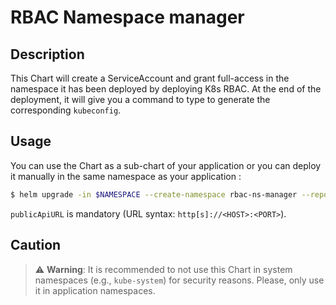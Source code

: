# RBAC Namespace manager

## Description

This Chart will create a ServiceAccount and grant full-access in the namespace it has been deployed by deploying K8s RBAC. At the end of the deployment, it will give you a command to type to generate the corresponding `kubeconfig`.

## Usage

You can use the Chart as a sub-chart of your application or you can deploy it manually in the same namespace as your application :

```bash
$ helm upgrade -in $NAMESPACE --create-namespace rbac-ns-manager --repo=https://chartmuseum.admantic.fr/ rbac-ns-manager --set publicApiURL=$publicApiURL
```

`publicApiURL` is mandatory (URL syntax: `http[s]://<HOST>:<PORT>`). 

## Caution

> :warning: **Warning**: It is recommended to not use this Chart in system namespaces (e.g., `kube-system`) for security reasons. Please, only use it in application namespaces.